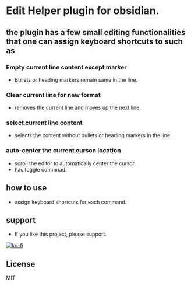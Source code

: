 # Edit Helper plugin for obsidian.

## the plugin has a few small editing functionalities that one can assign keyboard shortcuts to such as

### Empty current line content except marker

- Bullets or heading markers remain same in the line.

### Clear current line for new format

- removes the current line and moves up the next line.

### select current line content

- selects the content without bullets or heading markers in the line.

### auto-center the current curson location

- scroll the editor to automatically center the cursor.
- has toggle commnad.

## how to use

- assign keyboard shortcuts for each command.

## support

- If you like this project, please support. 

[![ko-fi](https://ko-fi.com/img/githubbutton_sm.svg)](https://ko-fi.com/O5O41HNOCV)

## License

MIT

